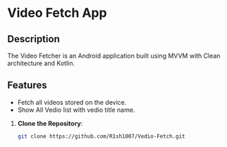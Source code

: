# Video Fetch App

## Description
The Video Fetcher is an Android application built using MVVM with Clean architecture and Kotlin.

## Features
- Fetch all videos stored on the device.
- Show All Vedio list with vedio title name.

1. **Clone the Repository**:
   ```bash
   git clone https://github.com/R1sh1007/Vedio-Fetch.git
